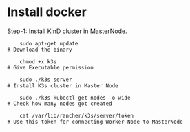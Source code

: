 # Install docker

Step-1: Install KinD cluster in MasterNode.​

        sudo apt-get update                                                       # Download the binary

        chmod +x k3s ​                                                            # Give Executable permission  

        sudo ./k3s server​                                                        # Install K3s cluster in Master Node   
        
        sudo ./k3s kubectl get nodes -o wide                                      # Check how many nodes got created
         
        cat /var/lib/rancher/k3s/server/token                                     # Use this token for connecting Worker-Node to MasterNode

